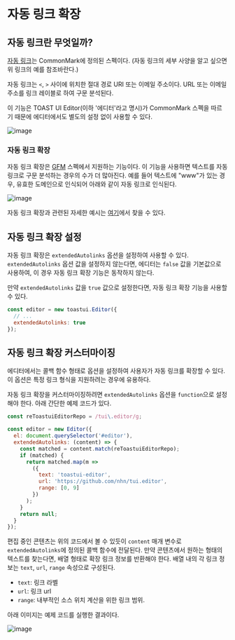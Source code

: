 # 자동 링크 확장

## 자동 링크란 무엇일까?

[자동 링크](https://spec.commonmark.org/0.29/#autolinks)는 CommonMark에 정의된 스펙이다. (자동 링크의 세부 사양을 알고 싶으면 위 링크의 예를 참조바란다.)

자동 링크는 `<`, `>` 사이에 위치한 절대 경로 URI 또는 이메일 주소이다. URL 또는 이메일 주소를 링크 레이블로 하여 구문 분석된다.

이 기능은 TOAST UI Editor(이하 '에디터'라고 명시)가 CommonMark 스펙을 따르기 때문에 에디터에서도 별도의 설정 없이 사용할 수 있다.

![image](https://user-images.githubusercontent.com/37766175/120604939-7ad04d00-c488-11eb-82c1-f9f05891039e.png)

### 자동 링크 확장

자동 링크 확장은 [GFM](https://github.github.com/gfm) 스펙에서 지원하는 기능이다. 이 기능을 사용하면 텍스트를 자동 링크로 구문 분석하는 경우의 수가 더 많아진다. 예를 들어 텍스트에 "www"가 있는 경우, 유효한 도메인으로 인식되어 아래와 같이 자동 링크로 인식된다.

![image](https://user-images.githubusercontent.com/37766175/120605112-a5baa100-c488-11eb-9b72-75eaa9324080.png)

자동 링크 확장과 관련된 자세한 예시는 [여기](https://github.github.com/gfm/#autolinks-extension-)에서 찾을 수 있다.


## 자동 링크 확장 설정

자동 링크 확장은 `extendedAutolinks` 옵션을 설정하여 사용할 수 있다. `extendedAutolinks` 옵션 값을 설정하지 않는다면, 에디터는 `false` 값을 기본값으로 사용하여, 이 경우 자동 링크 확장 기능은 동작하지 않는다.

만약 `extendedAutolinks` 값을 `true` 값으로 설정한다면, 자동 링크 확장 기능을 사용할 수 있다.

```js
const editor = new toastui.Editor({
  // ...
  extendedAutolinks: true
});
```

## 자동 링크 확장 커스터마이징

에디터에서는 콜백 함수 형태로 옵션을 설정하여 사용자가 자동 링크를 확장할 수 있다. 이 옵션은 특정 링크 형식을 지원하려는 경우에 유용하다.

자동 링크 확장을 커스터마이징하려면 `extendedAutolinks` 옵션을 `function`으로 설정해야 한다. 아래 간단한 예제 코드가 있다.

```js
const reToastuiEditorRepo = /tui\.editor/g;

const editor = new Editor({
  el: document.querySelector('#editor'),
  extendedAutolinks: (content) => {
    const matched = content.match(reToastuiEditorRepo);
    if (matched) {
      return matched.map(m =>
        ({
          text: 'toastui-editor',
          url: 'https://github.com/nhn/tui.editor',
          range: [0, 9]
        })
      );
    }
    return null;
  }
});
```

편집 중인 콘텐츠는 위의 코드에서 볼 수 있듯이 `content` 매개 변수로 `extendedAutolinks`에 정의된 콜백 함수에 전달된다. 만약 콘텐츠에서 원하는 형태의 텍스트를 찾는다면, 배열 형태로 확장 링크 정보를 반환해야 한다. 배열 내의 각 링크 정보는 `text`, `url`, `range` 속성으로 구성된다.

* `text`: 링크 라벨
* `url`: 링크 url
* `range`: 내부적인 소스 위치 계산을 위한 링크 범위.

아래 이미지는 예제 코드를 실행한 결과이다.

![image](https://user-images.githubusercontent.com/37766175/120606618-55444300-c48a-11eb-8376-859fc6ffcf07.gif)